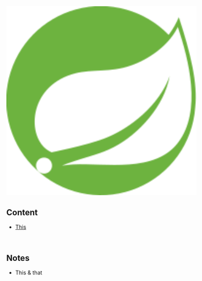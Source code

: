 <img src="./resources/spring-icon.svg" alt="Spring Logo" width=500>
<br>

## Content
* [This](./content/this.md)

<br>

## Notes
* This & that